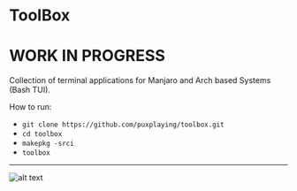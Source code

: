 # ToolBox
# WORK IN PROGRESS
Collection of terminal applications for Manjaro and Arch based Systems (Bash TUI).

How to run:
- ```git clone https://github.com/puxplaying/toolbox.git```
- ``` cd toolbox ```
- ``` makepkg -srci ```
- ``` toolbox ```

---

![alt text](https://github.com/puxplaying/toolbox/blob/master/1.png)

